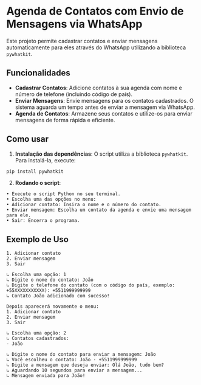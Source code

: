 # Agenda de Contatos com Envio de Mensagens via WhatsApp

Este projeto permite cadastrar contatos e enviar mensagens automaticamente para eles através do WhatsApp utilizando a biblioteca `pywhatkit`.

## Funcionalidades

- **Cadastrar Contatos**: Adicione contatos à sua agenda com nome e número de telefone (incluindo código de país).
- **Enviar Mensagens**: Envie mensagens para os contatos cadastrados. O sistema aguarda um tempo antes de enviar a mensagem via WhatsApp.
- **Agenda de Contatos**: Armazene seus contatos e utilize-os para enviar mensagens de forma rápida e eficiente.

## Como usar

1. **Instalação das dependências**:
   O script utiliza a biblioteca `pywhatkit`. Para instalá-la, execute:

```bash
pip install pywhatkit
```

2.  **Rodando o script**:
```
• Execute o script Python no seu terminal.
• Escolha uma das opções no menu:
• Adicionar contato: Insira o nome e o número do contato.
• Enviar mensagem: Escolha um contato da agenda e envie uma mensagem para ele.
• Sair: Encerra o programa.
```


## Exemplo de Uso
```
1. Adicionar contato
2. Enviar mensagem
3. Sair

↳ Escolha uma opção: 1
↳ Digite o nome do contato: João
↳ Digite o telefone do contato (com o código do país, exemplo: +55XXXXXXXXXXX): +5511999999999
↳ Contato João adicionado com sucesso!

Depois aparecerá novamente o menu:
1. Adicionar contato
2. Enviar mensagem
3. Sair

↳ Escolha uma opção: 2
↳ Contatos cadastrados:
- João

↳ Digite o nome do contato para enviar a mensagem: João
↳ Você escolheu o contato: João - +5511999999999
↳ Digite a mensagem que deseja enviar: Olá João, tudo bem?
↳ Aguardando 10 segundos para enviar a mensagem...
↳ Mensagem enviada para João!
